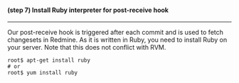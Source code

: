 #### **(step 7)** Install Ruby interpreter for post-receive hook
***

Our post-receive hook is triggered after each commit and is used to fetch changesets in Redmine. As it is written in Ruby, you need to install Ruby on your server. Note that this does not conflict with RVM.

    root$ apt-get install ruby
    # or
    root$ yum install ruby
